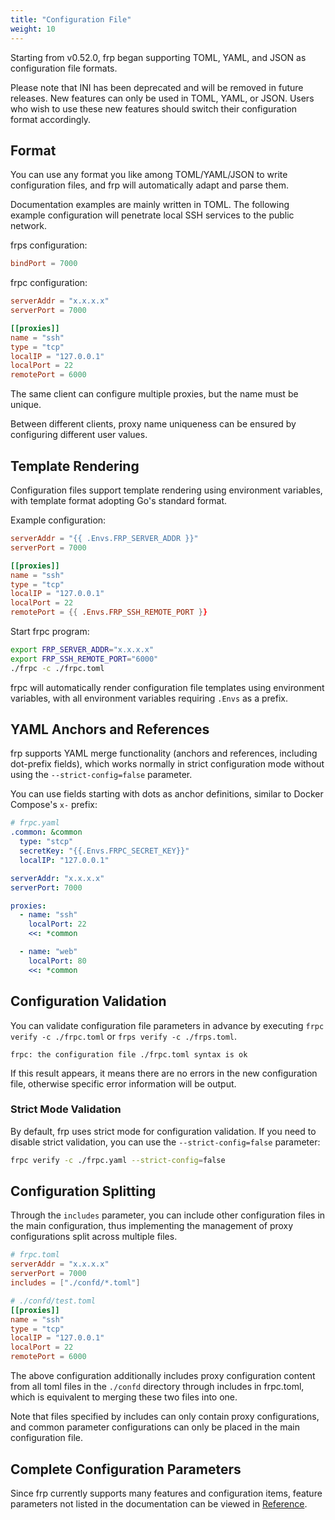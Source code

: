 ```yaml
---
title: "Configuration File"
weight: 10
---
```


Starting from v0.52.0, frp began supporting TOML, YAML, and JSON as configuration file formats.

Please note that INI has been deprecated and will be removed in future releases. New features can only be used in TOML, YAML, or JSON. Users who wish to use these new features should switch their configuration format accordingly.

## Format

You can use any format you like among TOML/YAML/JSON to write configuration files, and frp will automatically adapt and parse them.

Documentation examples are mainly written in TOML. The following example configuration will penetrate local SSH services to the public network.

frps configuration:

```toml
bindPort = 7000
```

frpc configuration:

```toml
serverAddr = "x.x.x.x"
serverPort = 7000

[[proxies]]
name = "ssh"
type = "tcp"
localIP = "127.0.0.1"
localPort = 22
remotePort = 6000
```

The same client can configure multiple proxies, but the name must be unique.

Between different clients, proxy name uniqueness can be ensured by configuring different user values.

## Template Rendering

Configuration files support template rendering using environment variables, with template format adopting Go's standard format.

Example configuration:

```toml
serverAddr = "{{ .Envs.FRP_SERVER_ADDR }}"
serverPort = 7000

[[proxies]]
name = "ssh"
type = "tcp"
localIP = "127.0.0.1"
localPort = 22
remotePort = {{ .Envs.FRP_SSH_REMOTE_PORT }}
```

Start frpc program:

```bash
export FRP_SERVER_ADDR="x.x.x.x"
export FRP_SSH_REMOTE_PORT="6000"
./frpc -c ./frpc.toml
```

frpc will automatically render configuration file templates using environment variables, with all environment variables requiring `.Envs` as a prefix.

## YAML Anchors and References

frp supports YAML merge functionality (anchors and references, including dot-prefix fields), which works normally in strict configuration mode without using the `--strict-config=false` parameter.

You can use fields starting with dots as anchor definitions, similar to Docker Compose's `x-` prefix:

```yaml
# frpc.yaml
.common: &common
  type: "stcp"
  secretKey: "{{.Envs.FRPC_SECRET_KEY}}"
  localIP: "127.0.0.1"

serverAddr: "x.x.x.x"
serverPort: 7000

proxies:
  - name: "ssh"
    localPort: 22
    <<: *common

  - name: "web"
    localPort: 80
    <<: *common
```

## Configuration Validation

You can validate configuration file parameters in advance by executing `frpc verify -c ./frpc.toml` or `frps verify -c ./frps.toml`.

```
frpc: the configuration file ./frpc.toml syntax is ok
```

If this result appears, it means there are no errors in the new configuration file, otherwise specific error information will be output.

### Strict Mode Validation

By default, frp uses strict mode for configuration validation. If you need to disable strict validation, you can use the `--strict-config=false` parameter:

```bash
frpc verify -c ./frpc.yaml --strict-config=false
```

## Configuration Splitting

Through the `includes` parameter, you can include other configuration files in the main configuration, thus implementing the management of proxy configurations split across multiple files.

```toml
# frpc.toml
serverAddr = "x.x.x.x"
serverPort = 7000
includes = ["./confd/*.toml"]
```

```toml
# ./confd/test.toml
[[proxies]]
name = "ssh"
type = "tcp"
localIP = "127.0.0.1"
localPort = 22
remotePort = 6000
```

The above configuration additionally includes proxy configuration content from all toml files in the `./confd` directory through includes in frpc.toml, which is equivalent to merging these two files into one.

Note that files specified by includes can only contain proxy configurations, and common parameter configurations can only be placed in the main configuration file.

## Complete Configuration Parameters

Since frp currently supports many features and configuration items, feature parameters not listed in the documentation can be viewed in [Reference](../../../reference).